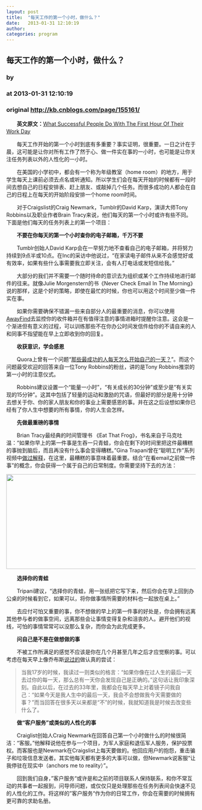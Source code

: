 ```yaml
---
layout: post
title:  "每天工作的第一个小时，做什么？"
date:   2013-01-31 12:10:19
author: 
categories: program
---
```


## 每天工作的第一个小时，做什么？
### by 
### at 2013-01-31 12:10:19
### original <http://kb.cnblogs.com/page/155161/>

<p><strong>　　英文原文：</strong><a href="http://www.fastcompany.com/3000619/what-successful-people-do-first-hour-their-work-day" rel="external nofollow">What Successful People Do With The First Hour Of Their Work Day</a>　　</p><p>　　每天工作开始的第一个小时到底有多重要？事实证明，很重要。一日之计在于晨，这可能是让你对所有工作了然于心、做一件实在事的一小时，也可能是让你关注任务列表以外的人性化的一小时。</p><p>　　在美国的小学初中，都会有一个称为年级教室（home room）的地方，用于学生每天上课前必须去点名或听通知。所以学生们会在每天开始的时候都有一段时间去想自己的日程安排表、赶上朋友、或敲掉几个任务。而很多成功的人都会在自己的日程上在每天的开始阶段安排一个home room时间。</p><p>　　对于Craigslist的Craig Newmark，Tumblr的David Karp，演讲大师Tony Robbins以及职业作者Brain Tracy来说，他们每天的第一个小时或许有些不同。下面是他们每天的任务列表上的第一个项目：</p><p><strong><strong>　　不要在你每天的第一个小时查你的电子邮箱，千万不要<img style="display:block;margin-left:auto;margin-right:auto" src="http://pic001.cnblogs.com/images/2012/145819/2012082418043579.jpg" alt=""></strong></strong></p><p>　　Tumblr创始人David Karp会在一早努力地不查看自己的电子邮箱，并将努力持续到9点半或10点。在Inc的采访中他说过，“在家读电子邮件从来不会感觉好或有效率，如果有些什么事需要我立即关注，会有人打电话或发短信给我。”</p><p>　　大部分的我们并不需要一个随时待命的意识去为组织或某个工作持续地进行邮件的往来。就像Julie Morgenstern的书《Never Check Email In The Morning》说的那样，这是个好的策略，即使在最忙的时候，你也可以用这个时间至少做一件实在事。</p><p>　　如果你需要确保不错漏一些来自部分人的最重要的消息，你可以使用<a href="http://www.awayfind.com/" rel="external nofollow">AwayFind</a>去监控你的收件箱并在有值得注意的事情进箱时提醒你注意。这会是一个渐进但有意义的过程，可以训练那些不在你办公时间发信件给你的不请自来的人和同事不指望能在早上立即收到你的回复。</p><p><strong><strong>　　收获意识，学会感恩</strong></strong></p><p>　　Quora上曾有一个问题“<a href="http://www.quora.com/Productivity/How-do-the-most-successful-people-spend-the-first-hour-of-their-day" rel="external nofollow">那些最成功的人每天怎么开始自己的一天？</a>”。而这个问题最受欢迎的回答来自一位Tony Robbins的粉丝，讲的是Tony Robbins推崇的第一小时的注意仪式。</p><p>　　Robbins建议设置一个“能量一小时”，“有关成长的30分钟”或至少是“有关实现的15分钟”。这其中包括了轻量的运动和激励的咒语，但最好的部分是用十分钟去想关于你、你的家人朋友和你的事业上需要感恩的事。并在这之后设想如果你已经有了你人生中想要的所有事情，你的人生会怎样。</p><p><strong><strong>　　先做最重磅的事情</strong></strong></p><p>　　Brian Tracy最经典的时间管理书 《Eat That Frog》，书名来自于马克吐温：“如果你早上的第一件事是生吞一只青蛙，你会在剩下的时间里把这件最糟糕的事抛到脑后，而且再没有什么事会变得糟糕。”Gina Trapani曾在“聪明工作”系列视频中<a href="http://www.fastcompany.com/1592454/work-smart-do-your-worst-task-first-or-eat-live-frog-every-morning" rel="external nofollow">做过解释</a>，在这里，最糟糕的事意味着最重要。结合“在看email之前做一件事”的概念，你会获得一个属于自己的日常制度。你需要坚持下去的方法：</p><p><img style="display:block;margin-left:auto;margin-right:auto" src="http://pic001.cnblogs.com/images/2012/145819/2012082418045612.jpg" alt="" width="540" height="252"></p><p><strong>　　选择你的青蛙</strong></p><p>　　Tripani建议，“选择你的青蛙，用一张纸把它写下来，然后你会在早上回到办公桌的时候看到它，如果可以，将你做事情所需要的材料也一起放在桌上。”</p><p>　　去应付可怕又重要的事，你不想做的早上的第一件事的好处是，你会拥有远离其他参与者的做事空间，远离那些会让事情变得复杂和沮丧的人。避开他们的视线，可怕的事情常常可以没那么复杂，而你会为此完成更多。</p><p><strong>　　问自己是不是在做想做的事</strong></p><p>　　不被工作所满足的感觉不应该是你在几个月甚至几年之后才应觉察的事。可以考虑在每天早上像乔布斯<a href="http://news.stanford.edu/news/2005/june15/jobs-061505.html" rel="external nofollow">说过的</a>做认真的尝试：</p><blockquote><p>当我17岁的时候，我读过一则类似的格言：“如果你像在过人生的最后一天去过你的每一天，那么总有一天你会发现自己是正确的。”这句话让我印象深刻。自此以后，在过去的33年里，我都会在每天早上对着镜子问我自己：“如果今天是我人生中的最后一天，我会不会想做我今天需要做的事？”而当回答在很多天以来都是“不”的时候，我就知道我是时候去改变些什么了。</p></blockquote><p><strong><strong>　　做“客户服务”或类似的人性化的事</strong></strong></p><p>　　Craiglist创始人Craig Newmark在回答自己第一个小时做什么的时候很简洁：“客服。”他解释说他在参与一个项目，为军人家庭和退伍军人服务，保护投票权。而客服也是Newmark在Craigslist上每天要做的。他回应用户的抱怨，重击骗子和垃圾信息发送者。其实他每天都有更多的大事可以做，但Newmark说客服“让我停驻在现实中（anchors me to reality）”。</p><p>　　回到我们自身，”客户服务“或许是和之前的项目联系人保持联系，和你不常互动的共事者一起报到，问导师问题，或仅仅只是处理那些在任务列表间会快速不见的人性化的工作。将这样的”客户服务“作为你的日常工作，你会在需要的时候拥有更可靠的求助名册。</p>